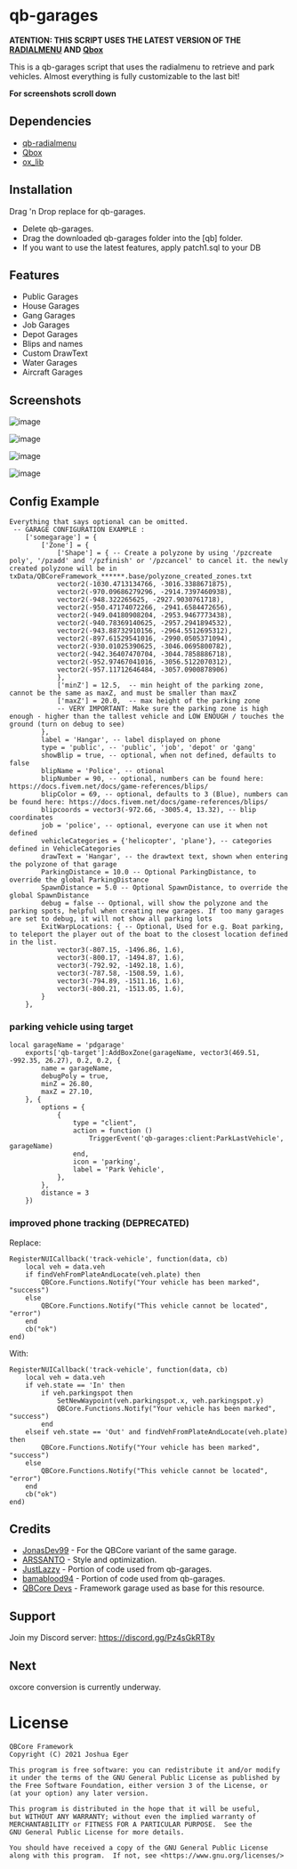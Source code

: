 # qb-garages



**ATENTION: THIS SCRIPT USES THE LATEST VERSION OF THE [RADIALMENU](https://github.com/qbcore-framework/qb-radialmenu) AND [Qbox](https://github.com/Qbox-project/)**

This is a qb-garages script that uses the radialmenu to retrieve and park vehicles.
Almost everything is fully customizable to the last bit!

**For screenshots scroll down**

## Dependencies
 - [qb-radialmenu](https://github.com/Qbox-project/qb-radialmenu)
 - [Qbox](https://github.com/Qbox-project/)
 - [ox_lib](https://github.com/overextended/ox_lib/releases)

## Installation

Drag 'n Drop replace for qb-garages.

- Delete qb-garages.
- Drag the downloaded qb-garages folder into the [qb] folder.
- If you want to use the latest features, apply patch1.sql to your DB

## Features

* Public Garages
* House Garages
* Gang Garages
* Job Garages
* Depot Garages
* Blips and names
* Custom DrawText
* Water Garages
* Aircraft Garages

## Screenshots

![image](https://user-images.githubusercontent.com/25738474/161191185-5bfa6805-1e89-44ef-902a-11f60ed68ea8.png)

![image](https://user-images.githubusercontent.com/25738474/161191275-2ca930fe-5583-4caa-a159-0c239b404abe.png)

![image](https://user-images.githubusercontent.com/25738474/161191330-9270f95d-182f-4709-988a-ef13f0723ba5.png)

![image](https://user-images.githubusercontent.com/25738474/161191354-057ca8d9-ee6d-4f92-8dd7-657d3bf26274.png)

## Config Example

```
Everything that says optional can be omitted.
 -- GARAGE CONFIGURATION EXAMPLE :
    ['somegarage'] = {
        ['Zone'] = {
            ['Shape'] = { -- Create a polyzone by using '/pzcreate poly', '/pzadd' and '/pzfinish' or '/pzcancel' to cancel it. the newly created polyzone will be in txData/QBCoreFramework_******.base/polyzone_created_zones.txt
            vector2(-1030.4713134766, -3016.3388671875),
            vector2(-970.09686279296, -2914.7397460938),
            vector2(-948.322265625, -2927.9030761718),
            vector2(-950.47174072266, -2941.6584472656),
            vector2(-949.04180908204, -2953.9467773438),
            vector2(-940.78369140625, -2957.2941894532),
            vector2(-943.88732910156, -2964.5512695312),
            vector2(-897.61529541016, -2990.0505371094),
            vector2(-930.01025390625, -3046.0695800782),
            vector2(-942.36407470704, -3044.7858886718),
            vector2(-952.97467041016, -3056.5122070312),
            vector2(-957.11712646484, -3057.0900878906)
            },
            ['minZ'] = 12.5,  -- min height of the parking zone, cannot be the same as maxZ, and must be smaller than maxZ
            ['maxZ'] = 20.0,  -- max height of the parking zone
            -- VERY IMPORTANT: Make sure the parking zone is high enough - higher than the tallest vehicle and LOW ENOUGH / touches the ground (turn on debug to see)
        },
        label = 'Hangar', -- label displayed on phone
        type = 'public', -- 'public', 'job', 'depot' or 'gang'
        showBlip = true, -- optional, when not defined, defaults to false
        blipName = 'Police', -- otional
        blipNumber = 90, -- optional, numbers can be found here: https://docs.fivem.net/docs/game-references/blips/
        blipColor = 69, -- optional, defaults to 3 (Blue), numbers can be found here: https://docs.fivem.net/docs/game-references/blips/
        blipcoords = vector3(-972.66, -3005.4, 13.32), -- blip coordinates
        job = 'police', -- optional, everyone can use it when not defined
        vehicleCategories = {'helicopter', 'plane'}, -- categories defined in VehicleCategories
        drawText = 'Hangar', -- the drawtext text, shown when entering the polyzone of that garage
        ParkingDistance = 10.0 -- Optional ParkingDistance, to override the global ParkingDistance
        SpawnDistance = 5.0 -- Optional SpawnDistance, to override the global SpawnDistance
        debug = false -- Optional, will show the polyzone and the parking spots, helpful when creating new garages. If too many garages are set to debug, it will not show all parking lots
        ExitWarpLocations: { -- Optional, Used for e.g. Boat parking, to teleport the player out of the boat to the closest location defined in the list. 
            vector3(-807.15, -1496.86, 1.6),
            vector3(-800.17, -1494.87, 1.6),
            vector3(-792.92, -1492.18, 1.6),
            vector3(-787.58, -1508.59, 1.6),
            vector3(-794.89, -1511.16, 1.6),
            vector3(-800.21, -1513.05, 1.6),
        } 
    },
```

### parking vehicle using target
```
local garageName = 'pdgarage'
    exports['qb-target']:AddBoxZone(garageName, vector3(469.51, -992.35, 26.27), 0.2, 0.2, {
        name = garageName,
        debugPoly = true,
        minZ = 26.80,
        maxZ = 27.10,
    }, {
        options = {
            {
                type = "client",
                action = function ()
                    TriggerEvent('qb-garages:client:ParkLastVehicle', garageName)
                end,
                icon = 'parking',
                label = 'Park Vehicle',
            },
        },
        distance = 3
    })
```
### improved phone tracking (DEPRECATED)
Replace:

```
RegisterNUICallback('track-vehicle', function(data, cb)
    local veh = data.veh
    if findVehFromPlateAndLocate(veh.plate) then
        QBCore.Functions.Notify("Your vehicle has been marked", "success")
    else
        QBCore.Functions.Notify("This vehicle cannot be located", "error")
    end
    cb("ok")
end)
```

With:

```
RegisterNUICallback('track-vehicle', function(data, cb)
    local veh = data.veh
    if veh.state == 'In' then
        if veh.parkingspot then
            SetNewWaypoint(veh.parkingspot.x, veh.parkingspot.y)
            QBCore.Functions.Notify("Your vehicle has been marked", "success")
        end
    elseif veh.state == 'Out' and findVehFromPlateAndLocate(veh.plate) then
        QBCore.Functions.Notify("Your vehicle has been marked", "success")
    else
        QBCore.Functions.Notify("This vehicle cannot be located", "error")
    end
    cb("ok")
end)
```

## Credits
* [JonasDev99](https://github.com/JonasDev99) - For the QBCore variant of the same garage.
* [ARSSANTO](https://github.com/ARSSANTO) - Style and optimization.
* [JustLazzy](https://github.com/JustLazzy) - Portion of code used from qb-garages.
* [bamablood94](https://github.com/bamablood94) - Portion of code used from qb-garages.
* [QBCore Devs](https://github.com/qbcore-framework/) - Framework garage used as base for this resource.

## Support

Join my Discord server: https://discord.gg/Pz4sGkRT8y

## Next

oxcore conversion is currently underway.

# License

    QBCore Framework
    Copyright (C) 2021 Joshua Eger

    This program is free software: you can redistribute it and/or modify
    it under the terms of the GNU General Public License as published by
    the Free Software Foundation, either version 3 of the License, or
    (at your option) any later version.

    This program is distributed in the hope that it will be useful,
    but WITHOUT ANY WARRANTY; without even the implied warranty of
    MERCHANTABILITY or FITNESS FOR A PARTICULAR PURPOSE.  See the
    GNU General Public License for more details.

    You should have received a copy of the GNU General Public License
    along with this program.  If not, see <https://www.gnu.org/licenses/>

